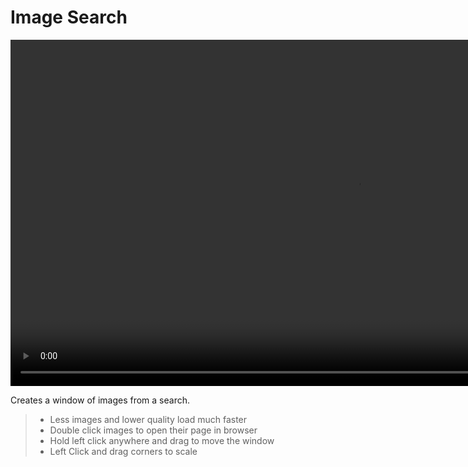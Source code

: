 <h1> Image Search </h1>

<video controls autoplay loop muted style="width: 220%;">
  <source src="/gifs/image_search.mp4" type="video/mp4">
</video>

<br>

Creates a window of images from a search.

   > - Less images and lower quality load much faster
&NewLine;  
&NewLine;
   > - Double click images to open their page in browser
&NewLine;  
&NewLine;
   > - Hold left click anywhere and drag to move the window
&NewLine;  
&NewLine;
   > - Left Click and drag corners to scale
